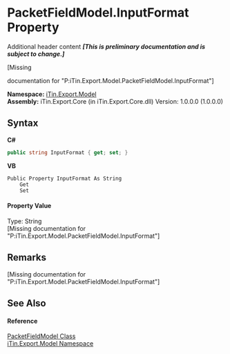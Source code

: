 # PacketFieldModel.InputFormat Property 
Additional header content _**\[This is preliminary documentation and is subject to change.\]**_

\[Missing <summary> documentation for "P:iTin.Export.Model.PacketFieldModel.InputFormat"\]

**Namespace:**&nbsp;<a href="ef57ffcc-e95e-b212-5a46-9aa6f5a3511f">iTin.Export.Model</a><br />**Assembly:**&nbsp;iTin.Export.Core (in iTin.Export.Core.dll) Version: 1.0.0.0 (1.0.0.0)

## Syntax

**C#**<br />
``` C#
public string InputFormat { get; set; }
```

**VB**<br />
``` VB
Public Property InputFormat As String
	Get
	Set
```


#### Property Value
Type: String<br />\[Missing <value> documentation for "P:iTin.Export.Model.PacketFieldModel.InputFormat"\]

## Remarks
\[Missing <remarks> documentation for "P:iTin.Export.Model.PacketFieldModel.InputFormat"\]

## See Also


#### Reference
<a href="a12a45a4-eef5-11d1-534a-047748dc915d">PacketFieldModel Class</a><br /><a href="ef57ffcc-e95e-b212-5a46-9aa6f5a3511f">iTin.Export.Model Namespace</a><br />